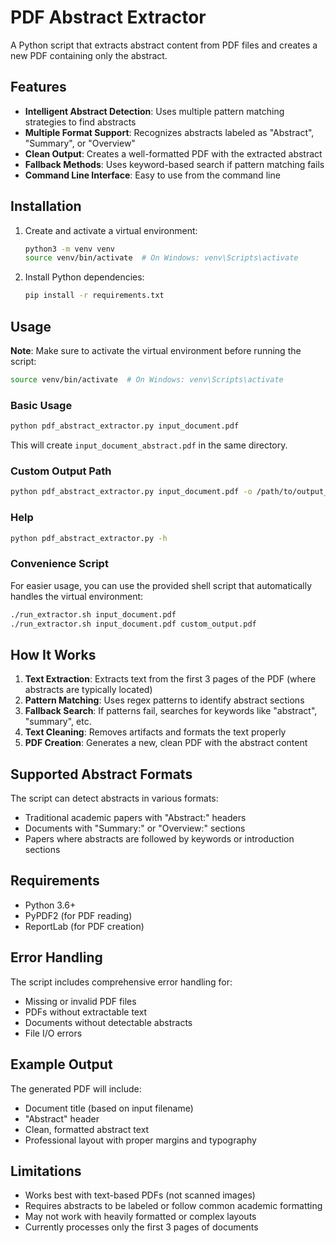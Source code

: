 # PDF Abstract Extractor

A Python script that extracts abstract content from PDF files and creates a new PDF containing only the abstract.

## Features

- **Intelligent Abstract Detection**: Uses multiple pattern matching strategies to find abstracts
- **Multiple Format Support**: Recognizes abstracts labeled as "Abstract", "Summary", or "Overview"
- **Clean Output**: Creates a well-formatted PDF with the extracted abstract
- **Fallback Methods**: Uses keyword-based search if pattern matching fails
- **Command Line Interface**: Easy to use from the command line

## Installation

1. Create and activate a virtual environment:
   ```bash
   python3 -m venv venv
   source venv/bin/activate  # On Windows: venv\Scripts\activate
   ```

2. Install Python dependencies:
   ```bash
   pip install -r requirements.txt
   ```

## Usage

**Note**: Make sure to activate the virtual environment before running the script:
```bash
source venv/bin/activate  # On Windows: venv\Scripts\activate
```

### Basic Usage
```bash
python pdf_abstract_extractor.py input_document.pdf
```
This will create `input_document_abstract.pdf` in the same directory.

### Custom Output Path
```bash
python pdf_abstract_extractor.py input_document.pdf -o /path/to/output_abstract.pdf
```

### Help
```bash
python pdf_abstract_extractor.py -h
```

### Convenience Script
For easier usage, you can use the provided shell script that automatically handles the virtual environment:
```bash
./run_extractor.sh input_document.pdf
./run_extractor.sh input_document.pdf custom_output.pdf
```

## How It Works

1. **Text Extraction**: Extracts text from the first 3 pages of the PDF (where abstracts are typically located)
2. **Pattern Matching**: Uses regex patterns to identify abstract sections
3. **Fallback Search**: If patterns fail, searches for keywords like "abstract", "summary", etc.
4. **Text Cleaning**: Removes artifacts and formats the text properly
5. **PDF Creation**: Generates a new, clean PDF with the abstract content

## Supported Abstract Formats

The script can detect abstracts in various formats:
- Traditional academic papers with "Abstract:" headers
- Documents with "Summary:" or "Overview:" sections
- Papers where abstracts are followed by keywords or introduction sections

## Requirements

- Python 3.6+
- PyPDF2 (for PDF reading)
- ReportLab (for PDF creation)

## Error Handling

The script includes comprehensive error handling for:
- Missing or invalid PDF files
- PDFs without extractable text
- Documents without detectable abstracts
- File I/O errors

## Example Output

The generated PDF will include:
- Document title (based on input filename)
- "Abstract" header
- Clean, formatted abstract text
- Professional layout with proper margins and typography

## Limitations

- Works best with text-based PDFs (not scanned images)
- Requires abstracts to be labeled or follow common academic formatting
- May not work with heavily formatted or complex layouts
- Currently processes only the first 3 pages of documents